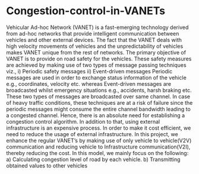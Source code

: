 # Congestion-control-in-VANETs
Vehicular Ad-hoc Network (VANET) is a fast-emerging technology derived from ad-hoc networks that provide intelligent communication between vehicles and other external devices. The fact that the VANET deals with high velocity movements of vehicles and the unpredictability of vehicles makes VANET unique from the rest of networks. The primary objective of VANET is to provide on road safety for the vehicles. These safety measures are achieved by making use of two types of message passing techniques viz.,
		i) Periodic safety messages
		ii) Event-driven messages
Periodic messages are used in order to exchange status information of the vehicle e.g., coordinates, velocity etc. whereas Event-driven messages are broadcasted whilst emergency situations e.g., accidents, harsh braking etc. These two types of messages are broadcasted over same channel. In case of heavy traffic conditions, these techniques are at a risk of failure since the periodic messages might consume the entire channel bandwidth leading to a congested channel. Hence, there is an absolute need for establishing a congestion control algorithm. In addition to that, using external infrastructure is an expensive process. In order to make it cost efficient, we need to reduce the usage of external infrastructure. In this project, we enhance the regular VANET’s by making use of only vehicle to vehicle(V2V) communication and reducing vehicle to Infrastructure communication(V2I), thereby reducing the cost.
In this model, we mainly focus on the following:
  a)	Calculating congestion level of road by each vehicle.
  b)	Transmitting obtained values to other vehicles 
